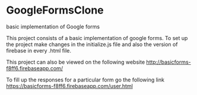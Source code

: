 # GoogleFormsClone
basic implementation of Google forms

This project consists of a basic implementation of google forms.
To set up the project make changes in the initialize.js file and also the version of firebase in every .html file.

This project can also be viewed on the following website
http://basicforms-f8ff6.firebaseapp.com/

To fill up the responses for a particular form go the following link
https://basicforms-f8ff6.firebaseapp.com/user.html
